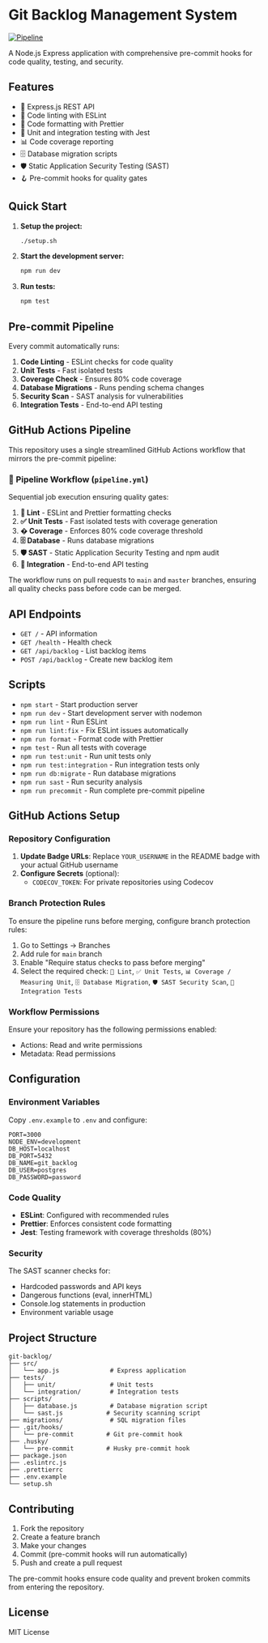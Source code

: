 # Git Backlog Management System

[![Pipeline](https://github.com/YOUR_USERNAME/git-github/actions/workflows/pipeline.yml/badge.svg)](https://github.com/YOUR_USERNAME/git-github/actions/workflows/pipeline.yml)

A Node.js Express application with comprehensive pre-commit hooks for code quality, testing, and security.

## Features

- 🚀 Express.js REST API
- 🧹 Code linting with ESLint
- 🎨 Code formatting with Prettier
- 🧪 Unit and integration testing with Jest
- 📊 Code coverage reporting
- 🗄️ Database migration scripts
- 🛡️ Static Application Security Testing (SAST)
- 🪝 Pre-commit hooks for quality gates

## Quick Start

1. **Setup the project:**
   ```bash
   ./setup.sh
   ```

2. **Start the development server:**
   ```bash
   npm run dev
   ```

3. **Run tests:**
   ```bash
   npm test
   ```

## Pre-commit Pipeline

Every commit automatically runs:

1. **Code Linting** - ESLint checks for code quality
2. **Unit Tests** - Fast isolated tests
3. **Coverage Check** - Ensures 80% code coverage
4. **Database Migrations** - Runs pending schema changes
5. **Security Scan** - SAST analysis for vulnerabilities
6. **Integration Tests** - End-to-end API testing

## GitHub Actions Pipeline

This repository uses a single streamlined GitHub Actions workflow that mirrors the pre-commit pipeline:

### 🔄 Pipeline Workflow (`pipeline.yml`)
Sequential job execution ensuring quality gates:

1. **🔎 Lint** - ESLint and Prettier formatting checks
2. **✅ Unit Tests** - Fast isolated tests with coverage generation
3. **� Coverage** - Enforces 80% code coverage threshold
4. **🗄 Database** - Runs database migrations
5. **🛡 SAST** - Static Application Security Testing and npm audit
6. **🔗 Integration** - End-to-end API testing

The workflow runs on pull requests to `main` and `master` branches, ensuring all quality checks pass before code can be merged.

## API Endpoints

- `GET /` - API information
- `GET /health` - Health check
- `GET /api/backlog` - List backlog items
- `POST /api/backlog` - Create new backlog item

## Scripts

- `npm start` - Start production server
- `npm run dev` - Start development server with nodemon
- `npm run lint` - Run ESLint
- `npm run lint:fix` - Fix ESLint issues automatically
- `npm run format` - Format code with Prettier
- `npm test` - Run all tests with coverage
- `npm run test:unit` - Run unit tests only
- `npm run test:integration` - Run integration tests only
- `npm run db:migrate` - Run database migrations
- `npm run sast` - Run security analysis
- `npm run precommit` - Run complete pre-commit pipeline

## GitHub Actions Setup

### Repository Configuration

1. **Update Badge URLs**: Replace `YOUR_USERNAME` in the README badge with your actual GitHub username
2. **Configure Secrets** (optional):
   - `CODECOV_TOKEN`: For private repositories using Codecov

### Branch Protection Rules

To ensure the pipeline runs before merging, configure branch protection rules:

1. Go to Settings → Branches
2. Add rule for `main` branch
3. Enable "Require status checks to pass before merging"
4. Select the required check: `🔎 Lint`, `✅ Unit Tests`, `📊 Coverage / Measuring Unit`, `🗄 Database Migration`, `🛡 SAST Security Scan`, `🔗 Integration Tests`

### Workflow Permissions

Ensure your repository has the following permissions enabled:
- Actions: Read and write permissions
- Metadata: Read permissions

## Configuration

### Environment Variables

Copy `.env.example` to `.env` and configure:

```env
PORT=3000
NODE_ENV=development
DB_HOST=localhost
DB_PORT=5432
DB_NAME=git_backlog
DB_USER=postgres
DB_PASSWORD=password
```

### Code Quality

- **ESLint**: Configured with recommended rules
- **Prettier**: Enforces consistent code formatting
- **Jest**: Testing framework with coverage thresholds (80%)

### Security

The SAST scanner checks for:
- Hardcoded passwords and API keys
- Dangerous functions (eval, innerHTML)
- Console.log statements in production
- Environment variable usage

## Project Structure

```
git-backlog/
├── src/
│   └── app.js              # Express application
├── tests/
│   ├── unit/               # Unit tests
│   └── integration/        # Integration tests
├── scripts/
│   ├── database.js         # Database migration script
│   └── sast.js            # Security scanning script
├── migrations/             # SQL migration files
├── .git/hooks/
│   └── pre-commit         # Git pre-commit hook
├── .husky/
│   └── pre-commit         # Husky pre-commit hook
├── package.json
├── .eslintrc.js
├── .prettierrc
├── .env.example
└── setup.sh
```

## Contributing

1. Fork the repository
2. Create a feature branch
3. Make your changes
4. Commit (pre-commit hooks will run automatically)
5. Push and create a pull request

The pre-commit hooks ensure code quality and prevent broken commits from entering the repository.

## License

MIT License

